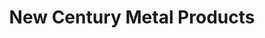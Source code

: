 ---
title: "New Century Metal Products"
url: /karachi/new-century-metal-products/
shop: Kramladen
---